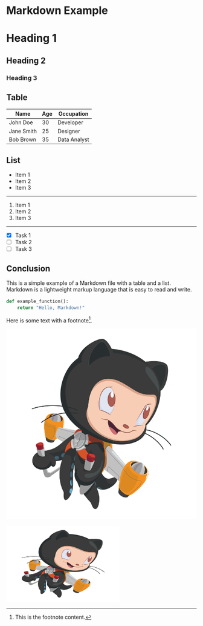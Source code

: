 # Markdown Example


# Heading 1
## Heading 2
### Heading 3


## Table

| Name       | Age | Occupation   |
|------------|-----|--------------|
| John Doe   | 30  | Developer    |
| Jane Smith | 25  | Designer     |
| Bob Brown  | 35  | Data Analyst |

## List

- Item 1
- Item 2
- Item 3
---
1. Item 1
2. Item 2
3. Item 3

----
- [x] Task 1
- [ ] Task 2
- [ ] Task 3

## Conclusion

This is a simple example of a Markdown file with a table and a list. Markdown is a lightweight markup language that is easy to read and write.



```python
def example_function():
    return "Hello, Markdown!"
```


Here is some text with a footnote[^1].

[^1]: This is the footnote content.

![octocat](/src/images/github_octocat.png)

<!-- HTML syntax to control image size -->
<img src="/src/images/github_octocat.png" alt="Alt Text" width="300" height="200">

